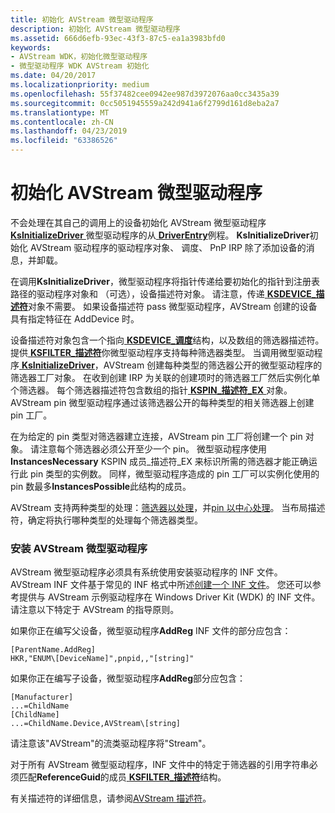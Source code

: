 ```yaml
---
title: 初始化 AVStream 微型驱动程序
description: 初始化 AVStream 微型驱动程序
ms.assetid: 666d6efb-93ec-43f3-87c5-ea1a3983bfd0
keywords:
- AVStream WDK，初始化微型驱动程序
- 微型驱动程序 WDK AVStream 初始化
ms.date: 04/20/2017
ms.localizationpriority: medium
ms.openlocfilehash: 55f37482cee0942ee987d3972076aa0cc3435a39
ms.sourcegitcommit: 0cc5051945559a242d941a6f2799d161d8eba2a7
ms.translationtype: MT
ms.contentlocale: zh-CN
ms.lasthandoff: 04/23/2019
ms.locfileid: "63386526"
---
```

# <a name="initializing-an-avstream-minidriver"></a>初始化 AVStream 微型驱动程序





不会处理在其自己的调用上的设备初始化 AVStream 微型驱动程序[ **KsInitializeDriver** ](https://msdn.microsoft.com/library/windows/hardware/ff562683)微型驱动程序的从[ **DriverEntry**](https://msdn.microsoft.com/library/windows/hardware/ff554081)例程。 **KsInitializeDriver**初始化 AVStream 驱动程序的驱动程序对象、 调度、 PnP IRP 除了添加设备的消息，并卸载。

在调用**KsInitializeDriver**，微型驱动程序将指针传递给要初始化的指针到注册表路径的驱动程序对象和 （可选），设备描述符对象。 请注意，传递[ **KSDEVICE\_描述符**](https://msdn.microsoft.com/library/windows/hardware/ff561691)对象不需要。 如果设备描述符 pass 微型驱动程序，AVStream 创建的设备具有指定特征在 AddDevice 时。

设备描述符对象包含一个指向[ **KSDEVICE\_调度**](https://msdn.microsoft.com/library/windows/hardware/ff561693)结构，以及数组的筛选器描述符。 提供[ **KSFILTER\_描述符**](https://msdn.microsoft.com/library/windows/hardware/ff562553)你微型驱动程序支持每种筛选器类型。 当调用微型驱动程序[ **KsInitializeDriver**](https://msdn.microsoft.com/library/windows/hardware/ff562683)，AVStream 创建每种类型的筛选器公开的微型驱动程序的筛选器工厂对象。 在收到创建 IRP 为关联的创建项时的筛选器工厂然后实例化单个筛选器。 每个筛选器描述符包含数组的指针[ **KSPIN\_描述符\_EX** ](https://msdn.microsoft.com/library/windows/hardware/ff563534)对象。 AVStream pin 微型驱动程序通过该筛选器公开的每种类型的相关筛选器上创建 pin 工厂。

在为给定的 pin 类型对筛选器建立连接，AVStream pin 工厂将创建一个 pin 对象。 请注意每个筛选器必须公开至少一个 pin。 微型驱动程序使用**InstancesNecessary** KSPIN 成员\_描述符\_EX 来标识所需的筛选器才能正确运行此 pin 类型的实例数。 同样，微型驱动程序造成的 pin 工厂可以实例化使用的 pin 数最多**InstancesPossible**此结构的成员。

AVStream 支持两种类型的处理：[筛选器以处理](filter-centric-processing.md)，并[pin 以中心处理](pin-centric-processing.md)。 当布局描述符，确定将执行哪种类型的处理每个筛选器类型。

### <a name="installing-an-avstream-minidriver"></a>安装 AVStream 微型驱动程序

AVStream 微型驱动程序必须具有系统使用安装驱动程序的 INF 文件。 AVStream INF 文件基于常见的 INF 格式中所述[创建一个 INF 文件](https://msdn.microsoft.com/library/windows/hardware/ff549520)。 您还可以参考提供与 AVStream 示例驱动程序在 Windows Driver Kit (WDK) 的 INF 文件。 请注意以下特定于 AVStream 的指导原则。

如果你正在编写父设备，微型驱动程序**AddReg** INF 文件的部分应包含：

```INF
[ParentName.AddReg]
HKR,"ENUM\[DeviceName]",pnpid,,"[string]"
```

如果你正在编写子设备，微型驱动程序**AddReg**部分应包含：

```INF
[Manufacturer]
...=ChildName
[ChildName]
...=ChildName.Device,AVStream\[string]
```

请注意该"AVStream"的流类驱动程序将"Stream"。

对于所有 AVStream 微型驱动程序，INF 文件中的特定于筛选器的引用字符串必须匹配**ReferenceGuid**的成员[ **KSFILTER\_描述符**](https://msdn.microsoft.com/library/windows/hardware/ff562553)结构。

有关描述符的详细信息，请参阅[AVStream 描述符](avstream-descriptors.md)。
